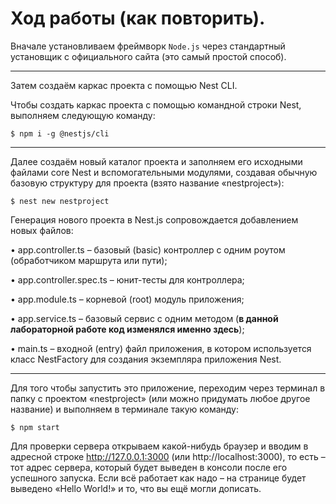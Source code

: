 # Ход работы (как повторить).
Вначале установливаем фреймворк `Node.js` через стандартный установщик с официального сайта (это самый простой способ).
____
Затем создаём каркас проекта с помощью Nest CLI.

Чтобы создать каркас проекта с помощью командной строки Nest, выполняем следующую команду:

`$ npm i -g @nestjs/cli`

____
Далее создаём новый каталог проекта и заполняем его исходными файлами core Nest и вспомогательными модулями, создавая обычную базовую структуру для проекта (взято название «nestproject»):

`$ nest new nestproject`

Генерация нового проекта в Nest.js сопровождается добавлением новых файлов:

•	app.controller.ts – базовый (basic) контроллер с одним роутом (обработчиком маршрута или пути);

•	app.controller.spec.ts – юнит-тесты для контроллера;

•	app.module.ts – корневой (root) модуль приложения;

•	app.service.ts – базовый сервис с одним методом (**в данной лабораторной работе код изменялся именно здесь**);

•	main.ts – входной (entry) файл приложения, в котором используется класс NestFactory для создания экземпляра приложения Nest.

____
Для того чтобы запустить это приложение, переходим через терминал в папку с проектом «nestproject» (или можно придумать любое другое название) и выполняем в терминале такую команду:

`$ npm start`

Для проверки сервера открываем какой-нибудь браузер и вводим в адресной строке http://127.0.0.1:3000 (или http://localhost:3000), то есть – тот адрес сервера, который будет выведен в консоли после его успешного запуска. Если всё работает как надо – на странице будет выведено «Hello World!» и то, что вы ещё могли дописать.

